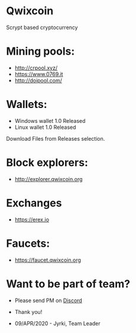 # Qwixcoin

Scrypt based cryptocurrency


# Mining pools: 
- http://crpool.xyz/ 
- https://www.0769.it
- http://doipool.com/

# Wallets:
- Windows wallet 1.0 Released
- Linux wallet 1.0 Released

Download Files from Releases selection.

# Block explorers:
- http://explorer.qwixcoin.org

# Exchanges
- https://erex.io

# Faucets:
- https://faucet.qwixcoin.org

# Want to be part of team?
- Please send PM on <a href="https://discord.gg/v2BUNpP">Discord</a>
- Thank you!

- 09/APR/2020  - Jyrki, Team Leader
